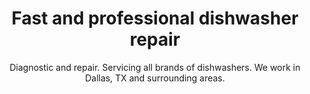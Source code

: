 ---
layout: index
keyword: Dishwasher repair
title: Fast and professional dishwasher repair
subtitle: "Diagnostic and repair. Servicing all brands of dishwashers. We work in Dallas, TX and surrounding areas."
---